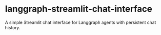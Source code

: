 # langgraph-streamlit-chat-interface
A simple Streamlit chat interface for Langgraph agents with persistent chat history.
